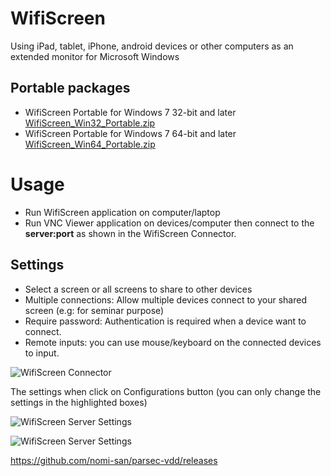 # WifiScreen
Using  iPad, tablet, iPhone, android devices or other computers as an extended monitor for Microsoft Windows

## Portable packages
- WifiScreen Portable for Windows 7 32-bit and later  [WifiScreen_Win32_Portable.zip](https://github.com/trietho/wifiscreen/releases/download/1.0/WifiScreen_Win32_Portable.zip)
- WifiScreen Portable for Windows 7 64-bit and later  [WifiScreen_Win64_Portable.zip](https://github.com/trietho/wifiscreen/releases/download/1.0/WifiScreen_Win64_Portable.zip)

# Usage

- Run WifiScreen application on computer/laptop
- Run VNC Viewer application on devices/computer then connect to the **server:port** as shown in the WifiScreen Connector.


## Settings
- Select a screen or all screens to share to other devices
- Multiple connections: Allow multiple devices connect to your shared screen (e.g: for seminar purpose)
- Require password: Authentication is required when a device want to connect.
- Remote inputs: you can use mouse/keyboard on the connected devices to input. 

![WifiScreen Connector](screenshoots/WifiScreenConnector.png)

The settings when click on Configurations button (you can only change the settings in the highlighted boxes)

![WifiScreen Server Settings](screenshoots/WifiScreenServerConfiguration.png)

![WifiScreen Server Settings](screenshoots/WifiScreenConfiguration2.png)



https://github.com/nomi-san/parsec-vdd/releases
